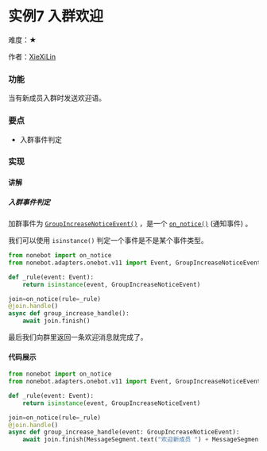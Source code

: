 # 实例7 入群欢迎

难度：★

作者：[XieXiLin](https://github.com/XieXiLin3)

### 功能

当有新成员入群时发送欢迎语。

### 要点

- 入群事件判定

### 实现

#### 讲解

##### 入群事件判定

加群事件为 [`GroupIncreaseNoticeEvent()`](https://onebot.adapters.nonebot.dev/docs/api/v11/event#GroupIncreaseNoticeEvent) ，是一个 [`on_notice()`](https://nb2.baka.icu/docs/api/plugin/on#on_notice) (通知事件) 。

我们可以使用 `isinstance()` 判定一个事件是不是某个事件类型。

```python
from nonebot import on_notice
from nonebot.adapters.onebot.v11 import Event, GroupIncreaseNoticeEvent

def _rule(event: Event):
    return isinstance(event, GroupIncreaseNoticeEvent)

join=on_notice(rule=_rule)
@join.handle()
async def group_increase_handle():
    await join.finish()
```

最后我们向群里返回一条欢迎消息就完成了。

#### 代码展示

```python
from nonebot import on_notice
from nonebot.adapters.onebot.v11 import Event, GroupIncreaseNoticeEvent, MessageSegment

def _rule(event: Event):
    return isinstance(event, GroupIncreaseNoticeEvent)

join=on_notice(rule=_rule)
@join.handle()
async def group_increase_handle(event: GroupIncreaseNoticeEvent):
    await join.finish(MessageSegment.text("欢迎新成员 ") + MessageSegment.at(event.user_id) + MessageSegment.text(" 加入我们的大家族!"))
```